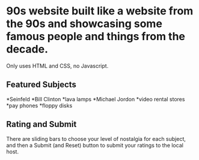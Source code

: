 # 90s website built like a website from the 90s and showcasing some famous people and things from the decade.
Only uses HTML and CSS, no Javascript.

## Featured Subjects

*Seinfeld
*Bill Clinton
*lava lamps
*Michael Jordon
*video rental stores
*pay phones
*floppy disks

## Rating and Submit

There are sliding bars to choose your level of nostalgia for each subject, and then a Submit (and Reset) button to submit your ratings to the local host.
